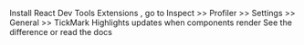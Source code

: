 Install React Dev Tools Extensions , go to Inspect >> Profiler >> Settings >> General >> TickMark Highlights updates when components render 
See the difference or read the docs 
